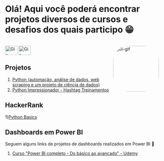 # Olá! Aqui você poderá encontrar projetos diversos de cursos e desafios dos quais participo 😁

<div style="display: inline_block"><br>
  <img align="center" alt="Gi-Python" height="30" width="40" src="https://cdn.jsdelivr.net/gh/devicons/devicon/icons/python/python-original.svg">
  <img align="center" alt="Gi-Jupyter" height="30" width="40" src="https://cdn.jsdelivr.net/gh/devicons/devicon/icons/jupyter/jupyter-original-wordmark.svg">
  <img align="right" alt="Gi-gif" height="150" style="border-radius:50px;"  src="https://media.giphy.com/media/MT5UUV1d4CXE2A37Dg/giphy.gif">
</div>

## Projetos
1) [Python (automação, análise de dados, web scraping e um projeto de ciência de dados)](https://github.com/gifiorese/Projetos-Python/tree/main/Intensiv%C3%A3o%20de%20Python%20-%20Hashtag%20Treinamentos)
2) [Python Impressionador - Hashtag Treinamentos](https://github.com/gifiorese/Projetos-Python/tree/main/Python%20Impressionador)

## HackerRank
1)[Python Basics](https://github.com/gifiorese/Projetos-Python/blob/main/HackerRank%20Python%20Basic.md)

## Dashboards em Power BI
Seguem alguns links de projetos de dashboards realizados em Power BI 🌱

1) [Curso "Power BI completo - Do básico ao avançado" - Udemy](https://app.powerbi.com/groups/me/reports/44a30bfa-4cb4-4d99-9cce-38074ec54036?ctid=b7754ec2-6574-4ff6-af0e-061a21dcd87a&pbi_source=linkShare&bookmarkGuid=659172f5-5315-4037-a2bd-cca837c6eedf)
